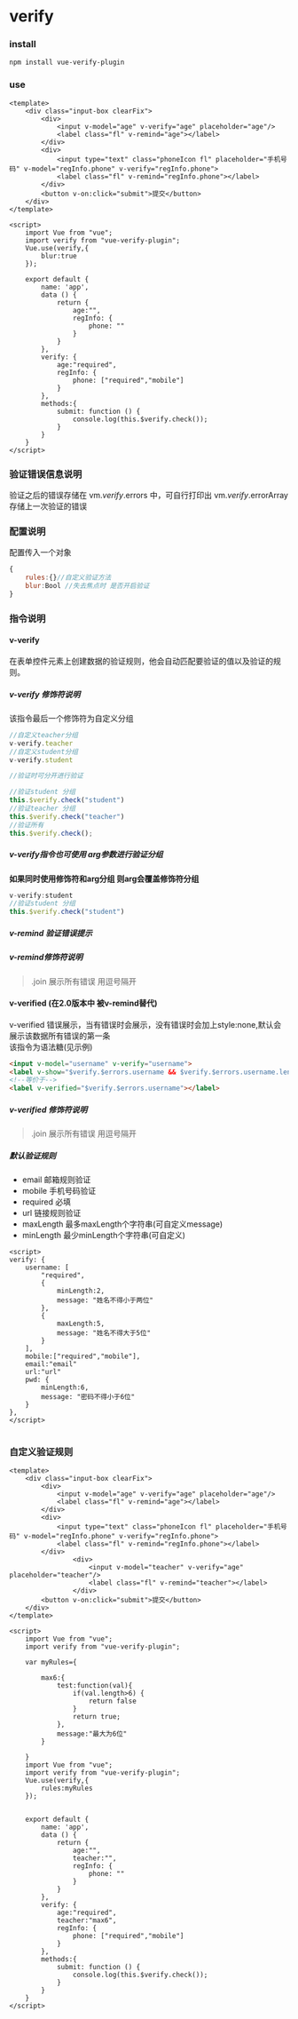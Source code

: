 # verify

### install 
```
npm install vue-verify-plugin
```

### use
```vue
<template>
	<div class="input-box clearFix">
		<div>
			<input v-model="age" v-verify="age" placeholder="age"/>
			<label class="fl" v-remind="age"></label>
		</div>
		<div>
			<input type="text" class="phoneIcon fl" placeholder="手机号码" v-model="regInfo.phone" v-verify="regInfo.phone">
			<label class="fl" v-remind="regInfo.phone"></label>
		</div>
		<button v-on:click="submit">提交</button>
	</div>
</template>

<script>
    import Vue from "vue";
    import verify from "vue-verify-plugin";
    Vue.use(verify,{
        blur:true
	});

    export default {
        name: 'app',
        data () {
            return {
                age:"",
                regInfo: {
                    phone: ""
                }
            }
        },
        verify: {
            age:"required",
            regInfo: {
                phone: ["required","mobile"]
            }
        },
		methods:{
            submit: function () {
                console.log(this.$verify.check());
            }
		}
    }
</script>

```
 
### 验证错误信息说明
验证之后的错误存储在 vm.$verify.$errors 中，可自行打印出
vm.$verify.$errorArray 存储上一次验证的错误


### 配置说明
配置传入一个对象
```js
{
    rules:{}//自定义验证方法
    blur:Bool //失去焦点时 是否开启验证
}
```

### 指令说明

#### v-verify
在表单控件元素上创建数据的验证规则，他会自动匹配要验证的值以及验证的规则。

##### v-verify 修饰符说明
该指令最后一个修饰符为自定义分组  
```js
//自定义teacher分组
v-verify.teacher
//自定义student分组
v-verify.student

//验证时可分开进行验证  

//验证student 分组
this.$verify.check("student")
//验证teacher 分组
this.$verify.check("teacher")
//验证所有
this.$verify.check();
```

##### v-verify指令也可使用 arg参数进行验证分组 
**如果同时使用修饰符和arg分组 则arg会覆盖修饰符分组**

```js
v-verify:student
//验证student 分组
this.$verify.check("student")
```


##### v-remind 验证错误提示

##### v-remind修饰符说明
> .join 展示所有错误 用逗号隔开

#### v-verified (在2.0版本中 被v-remind替代)
v-verified 错误展示，当有错误时会展示，没有错误时会加上style:none,默认会展示该数据所有错误的第一条  
该指令为语法糖(见示例)

```html
<input v-model="username" v-verify="username">
<label v-show="$verify.$errors.username && $verify.$errors.username.length" v-text="$verify.$errors.username[0]"></label>
<!--等价于-->
<label v-verified="$verify.$errors.username"></label>
```

##### v-verified 修饰符说明
> .join 展示所有错误 用逗号隔开



##### 默认验证规则
- email 邮箱规则验证
- mobile 手机号码验证
- required 必填
- url 链接规则验证
- maxLength 最多maxLength个字符串(可自定义message)
- minLength 最少minLength个字符串(可自定义)


```vue 
<script>
verify: {
    username: [
        "required",
        {
            minLength:2,
            message: "姓名不得小于两位"
        },
        {
            maxLength:5,
            message: "姓名不得大于5位"
        }
    ],
    mobile:["required","mobile"],
    email:"email"
    url:"url"
    pwd: {
        minLength:6,
        message: "密码不得小于6位"
    }
},
</script>


```


### 自定义验证规则
```vue
<template>
	<div class="input-box clearFix">
		<div>
			<input v-model="age" v-verify="age" placeholder="age"/>
			<label class="fl" v-remind="age"></label>
		</div>
		<div>
			<input type="text" class="phoneIcon fl" placeholder="手机号码" v-model="regInfo.phone" v-verify="regInfo.phone">
			<label class="fl" v-remind="regInfo.phone"></label>
		</div>
				<div>
        			<input v-model="teacher" v-verify="age" placeholder="teacher"/>
        			<label class="fl" v-remind="teacher"></label>
        		</div>
		<button v-on:click="submit">提交</button>
	</div>
</template>

<script>
    import Vue from "vue";
    import verify from "vue-verify-plugin";
    
    var myRules={

        max6:{
            test:function(val){
                if(val.length>6) {
                    return false
                }
                return true;
            },
            message:"最大为6位"
        }
        
    }
    import Vue from "vue";
    import verify from "vue-verify-plugin";
    Vue.use(verify,{
        rules:myRules
    });


    export default {
        name: 'app',
        data () {
            return {
                age:"",
                teacher:"",
                regInfo: {
                    phone: ""
                }
            }
        },
        verify: {
            age:"required",
            teacher:"max6",
            regInfo: {
                phone: ["required","mobile"]
            }
        },
		methods:{
            submit: function () {
                console.log(this.$verify.check());
            }
		}
    }
</script>
```
